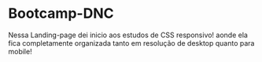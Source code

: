 # Bootcamp-DNC
Nessa Landing-page dei inicio aos estudos de CSS responsivo! aonde ela fica completamente organizada tanto em resolução de desktop quanto para mobile!

